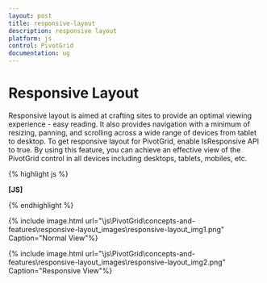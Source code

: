 ```yaml
---
layout: post
title: responsive-layout
description: responsive layout
platform: js
control: PivotGrid
documentation: ug
---
```


# Responsive Layout

Responsive layout is aimed at crafting sites to provide an optimal viewing experience - easy reading. It also provides navigation with a minimum of resizing, panning, and scrolling across a wide range of devices from tablet to desktop. To get responsive layout for PivotGrid, enable IsResponsive API to true. By using this feature, you can achieve an effective view of the PivotGrid control in all devices including desktops, tablets, mobiles, etc. 

{% highlight js %}

**[JS]**
<script type="text/javascript">
$(function () {
       $("#PivotGrid1").ejPivotGrid({
             url: "../wcf/OLAPService.svc", **isResponsive: true**
       });
});
</script>


{% endhighlight %}



{% include image.html url="\js\PivotGrid\concepts-and-features\responsive-layout_images\responsive-layout_img1.png" Caption="Normal View"%}

{% include image.html url="\js\PivotGrid\concepts-and-features\responsive-layout_images\responsive-layout_img2.png" Caption="Responsive View"%}

